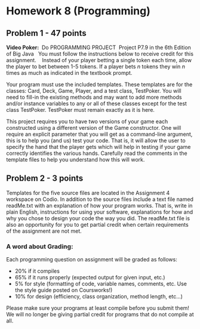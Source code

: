 # Homework 8 (Programming)

## Problem 1 - 47 points

**Video Poker:**  Do PROGRAMMING PROJECT  Project P7.9 in the 6th Edition of Big Java 
 
You must follow the instructions below to receive credit for this assignment. 
 
Instead of your player betting a single token each time, allow the player to bet between 1-5 tokens. If a player bets *n* tokens they win *n* times as much as indicated in the textbook prompt.  

Your program must use the included templates. These templates are for the classes: Card, Deck, Game, Player, and a test class, TestPoker. You will need to fill-in the existing methods and may want to add more methods and/or instance variables to any or all of these classes except for the test class TestPoker. TestPoker must remain exactly as it is here. 

This project requires you to have two versions of your game each constructed using a different version of the Game constructor. One will require an explicit parameter that you will get as a command-line argument, this is to help you (and us) test your code. That is, it will allow the user to specify the hand that the player gets which will help in testing if your game correctly identifies the various hands. Carefully read the comments in the template files to help you understand how this will work.

## Problem 2 - 3 points

Templates for the five source files are located in the Assignment 4 workspace on Codio. In addition to the source files  include a text file named readMe.txt with an explanation of how your program works. That is, write in plain English, instructions for using your software, explanations for how and why you chose to design your code the way you did. The readMe.txt file is also an opportunity for you to get partial credit when certain requirements of the assignment are not met. 

### A word about Grading:
Each programming question on assignment will be graded as follows:

* 20% if it compiles
* 65% if it runs properly (expected output for given input, etc.)
* 5% for style (formatting of code, variable names, comments, etc. Use the style guide posted on Coursworks!)
* 10% for design (efficiency, class  organization, method length, etc...)

Please make sure your programs at least compile before you submit them! We will no longer be giving partial credit for programs that do not compile at all.

